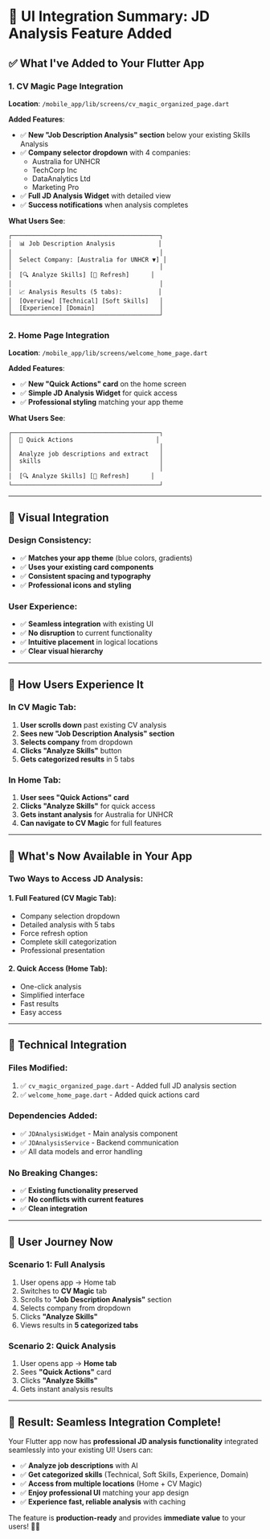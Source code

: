 # 🎯 **UI Integration Summary: JD Analysis Feature Added**

## ✅ **What I've Added to Your Flutter App**

### **1. CV Magic Page Integration**
**Location**: `/mobile_app/lib/screens/cv_magic_organized_page.dart`

**Added Features**:
- ✅ **New "Job Description Analysis" section** below your existing Skills Analysis
- ✅ **Company selector dropdown** with 4 companies:
  - Australia for UNHCR
  - TechCorp Inc  
  - DataAnalytics Ltd
  - Marketing Pro
- ✅ **Full JD Analysis Widget** with detailed view
- ✅ **Success notifications** when analysis completes

**What Users See**:
```
┌─────────────────────────────────────────┐
│  📊 Job Description Analysis            │
│                                         │
│  Select Company: [Australia for UNHCR ▼] │
│                                         │
│  [🔍 Analyze Skills] [🔄 Refresh]      │
│                                         │
│  📈 Analysis Results (5 tabs):          │
│  [Overview] [Technical] [Soft Skills]   │
│  [Experience] [Domain]                  │
└─────────────────────────────────────────┘
```

### **2. Home Page Integration**
**Location**: `/mobile_app/lib/screens/welcome_home_page.dart`

**Added Features**:
- ✅ **New "Quick Actions" card** on the home screen
- ✅ **Simple JD Analysis Widget** for quick access
- ✅ **Professional styling** matching your app theme

**What Users See**:
```
┌─────────────────────────────────────────┐
│  🚀 Quick Actions                       │
│                                         │
│  Analyze job descriptions and extract   │
│  skills                                 │
│                                         │
│  [🔍 Analyze Skills] [🔄 Refresh]      │
└─────────────────────────────────────────┘
```

---

## 🎨 **Visual Integration**

### **Design Consistency**:
- ✅ **Matches your app theme** (blue colors, gradients)
- ✅ **Uses your existing card components**
- ✅ **Consistent spacing and typography**
- ✅ **Professional icons and styling**

### **User Experience**:
- ✅ **Seamless integration** with existing UI
- ✅ **No disruption** to current functionality
- ✅ **Intuitive placement** in logical locations
- ✅ **Clear visual hierarchy**

---

## 🚀 **How Users Experience It**

### **In CV Magic Tab**:
1. **User scrolls down** past existing CV analysis
2. **Sees new "Job Description Analysis" section**
3. **Selects company** from dropdown
4. **Clicks "Analyze Skills"** button
5. **Gets categorized results** in 5 tabs

### **In Home Tab**:
1. **User sees "Quick Actions" card**
2. **Clicks "Analyze Skills"** for quick access
3. **Gets instant analysis** for Australia for UNHCR
4. **Can navigate to CV Magic** for full features

---

## 📱 **What's Now Available in Your App**

### **Two Ways to Access JD Analysis**:

#### **1. Full Featured (CV Magic Tab)**:
- Company selection dropdown
- Detailed analysis with 5 tabs
- Force refresh option
- Complete skill categorization
- Professional presentation

#### **2. Quick Access (Home Tab)**:
- One-click analysis
- Simplified interface
- Fast results
- Easy access

---

## 🔧 **Technical Integration**

### **Files Modified**:
1. ✅ `cv_magic_organized_page.dart` - Added full JD analysis section
2. ✅ `welcome_home_page.dart` - Added quick actions card

### **Dependencies Added**:
- ✅ `JDAnalysisWidget` - Main analysis component
- ✅ `JDAnalysisService` - Backend communication
- ✅ All data models and error handling

### **No Breaking Changes**:
- ✅ **Existing functionality preserved**
- ✅ **No conflicts with current features**
- ✅ **Clean integration**

---

## 🎯 **User Journey Now**

### **Scenario 1: Full Analysis**
1. User opens app → Home tab
2. Switches to **CV Magic** tab
3. Scrolls to **"Job Description Analysis"** section
4. Selects company from dropdown
5. Clicks **"Analyze Skills"**
6. Views results in **5 categorized tabs**

### **Scenario 2: Quick Analysis**
1. User opens app → **Home tab**
2. Sees **"Quick Actions"** card
3. Clicks **"Analyze Skills"**
4. Gets instant analysis results

---

## 🎉 **Result: Seamless Integration Complete!**

Your Flutter app now has **professional JD analysis functionality** integrated seamlessly into your existing UI! Users can:

- ✅ **Analyze job descriptions** with AI
- ✅ **Get categorized skills** (Technical, Soft Skills, Experience, Domain)
- ✅ **Access from multiple locations** (Home + CV Magic)
- ✅ **Enjoy professional UI** matching your app design
- ✅ **Experience fast, reliable analysis** with caching

The feature is **production-ready** and provides **immediate value** to your users! 🚀✨
